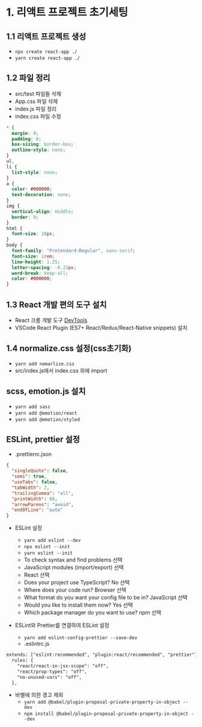 # 1. 리액트 프로젝트 초기세팅

## 1.1 리액트 프로젝트 생성

- `npx create react-app ./`
- `yarn create react-app ./`

## 1.2 파일 정리

- src/test 파일들 삭제
- App.css 파일 삭제
- index.js 파일 정리
- index.css 파일 수정

```css
* {
  margin: 0;
  padding: 0;
  box-sizing: border-box;
  outline-style: none;
}
ul,
li {
  list-style: none;
}
a {
  color: #000000;
  text-decoration: none;
}
img {
  vertical-align: middle;
  border: 0;
}
html {
  font-size: 10px;
}
body {
  font-family: "Pretendard-Regular", sans-serif;
  font-size: 1rem;
  line-height: 1.25;
  letter-spacing: -0.23px;
  word-break: keep-all;
  color: #000000;
}
```

## 1.3 React 개발 편의 도구 설치

- React 크롬 개발 도구 [DevTools](https://chromewebstore.google.com/detail/react-developer-tools/fmkadmapgofadopljbjfkapdkoienihi?hl=ko)
- VSCode React Plugin (ES7+ React/Redux/React-Native snippets) 설치

## 1.4 normalize.css 설정(css초기화)

- `yarn add nomarlize.css`
- src/index.js에서 index.css 위에 import

## scss, emotion.js 설치

- `yarn add sass`
- `yarn add @emotion/react`
- `yarn add @emotion/styled`

## ESLint, prettier 설정

- .prettierrc.json

```json
{
  "singleQuote": false,
  "semi": true,
  "useTabs": false,
  "tabWidth": 2,
  "trailingComma": "all",
  "printWidth": 80,
  "arrowParens": "avoid",
  "endOfLine": "auto"
}
```

- ESLint 설정

  - `yarn add eslint --dev`
  - `npx eslint --init`
  - `yarn eslint --init`
  - To check syntax and find problems 선택
  - JavaScript modules (import/export) 선택
  - React 선택
  - Does your project use TypeScript? No 선택
  - Where does your code run? Browser 선택
  - What format do you want your config file to be in? JavaScript 선택
  - Would you like to install them now? Yes 선택
  - Which package manager do you want to use? npm 선택

- ESLint와 Prettier를 연결하여 ESLint 설정

  - `yarn add eslint-config-prettier --save-dev`
  - .eslintrc.js

```txt
extends: ["eslint:recommended", "plugin:react/recommended", "prettier"],
  rules: {
    "react/react-in-jsx-scope": "off",
    "react/prop-types": "off",
    "no-unused-vars": "off",
  },
```

- 바벨에 의한 경고 제외
  - `yarn add @babel/plugin-proposal-private-property-in-object --dev`
  - `npm install @babel/plugin-proposal-private-property-in-object --dev`
